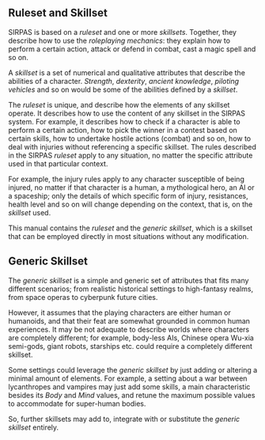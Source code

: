## Ruleset and Skillset

SIRPAS is based on a *ruleset* and one or more *skillsets*. Together, they 
describe how to use the *roleplaying mechanics*:
they explain how to perform a certain action, attack or defend in combat,
cast a magic spell and so on. 

A *skillset* is a set of numerical and qualitative attributes that describe
the abilities of a character. *Strength*, *dexterity*, *ancient knowledge*, 
*piloting vehicles* and so on would be some of the abilities defined by a
*skillset*.

The *ruleset* is unique, and describe how the elements of any skillset operate.
It describes how to use the content of any skillset in the SIRPAS system. 
For example, it describes how to check if a character is able to perform a certain
action, how to pick the winner in a contest based on certain skills, how to
undertake hostile actions (combat) and so on, how to deal with injuries 
without referencing a specific skillset. The rules described in the SIRPAS *ruleset*
apply to any situation, no matter the specific attribute used in that particular
context. 

For example, the injury rules apply to any character susceptible of being injured,
no matter if that character is a human, a mythological hero, an AI or a spaceship;
only the details of which specific form of injury, resistances, health level and so
on will change depending on the context, that is, on the *skillset* used.

This manual contains the *ruleset* and the *generic skillset*, which is a skillset
that can be employed directly in most situations without any modification.

## Generic Skillset

The *generic skillset* is a simple and generic set of attributes that fits
many different scenarios; from realistic historical settings to high-fantasy 
realms, from space operas to cyberpunk future cities. 

However, it assumes that the playing characters are either human or humanoids, and that
their feat are somewhat grounded in common human experiences. 
It may be not adequate to describe worlds where characters are completely different;
for example, body-less AIs, Chinese opera Wu-xia semi-gods, giant robots, starships etc. 
could  require a completely different skillset.

Some settings could leverage the *generic skillset* by just adding or altering a minimal
amount of elements. For example, a setting about a war between lycanthropes
and vampires may just add some skills, a main characteristic besides its *Body* and 
*Mind* values, and retune the maximum possible values to accommodate for super-human
bodies.

So, further skillsets may add to, integrate with or substitute the *generic skillset*
entirely.
